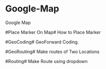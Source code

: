 # Google-Map #
Google Map

#Place Marker On Map# 
How to Place Marker


#GeoCoding#
GeoForward Coding.

#GeoRouting#
Make routes of Two Locations

#Routing#
Make Route using dropdown

